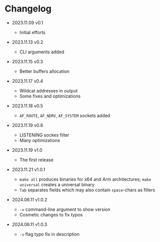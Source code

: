 # Changelog

* 2023.11.09  v0.1
  * Initial efforts

* 2023.11.13  v0.2
  * CLI arguments added

* 2023.11.15  v0.3
  * Better buffers allocation

* 2023.11.17  v0.4
  * Wildcat addresses in output
  * Some fixes and optimizations

* 2023.11.18  v0.5
  * `AF_ROUTE`, `AF_NDRV`, `AF_SYSTEM` sockets added

* 2023.11.19  v0.6
  * LISTENING sockes filter
  * Many optimizations

* 2023.11.19  v1.0
  * The first release

* 2023.11.21  v1.0.1
  * `make all` produces binaries for x64 and Arm architectures; `make universal` creates a universal binary
  * `Tab` separates fields which may also contain `space`-chars as fillers

* 2024.06.11  v1.0.2
  * `-v` command-line argument to show version
  * Cosmetic changes to fix typos

* 2024.06.11  v1.0.3
  * `-v` flag typo fix in description
